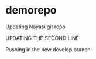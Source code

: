 # demorepo

Updating Nayasi git repo



UPDATING THE SECOND LINE


Pushing in the new develop branch